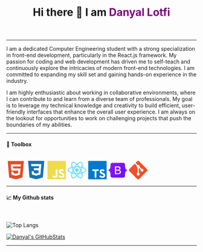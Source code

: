 <header>
      <h1>Hi there 👋 I am <span style="color: purple;">Danyal Lotfi</span></h1>
</header>

---

<div class="description">
      <p>
            I am a dedicated Computer Engineering student with a strong specialization in front-end development,
            particularly
            in the React.js framework. My passion for coding and web development has driven me to self-teach and
            continuously
            explore the intricacies of modern front-end technologies. I am committed to expanding my skill set and
            gaining
            hands-on experience in the industry.
      </p>
      <p>
        I am highly enthusiastic about working in collaborative environments, where I can contribute to and learn
            from a
            diverse team of professionals. My goal is to leverage my technical knowledge and creativity to build
            efficient,
            user-friendly interfaces that enhance the overall user experience. I am always on the lookout for
            opportunities to
            work on challenging projects that push the boundaries of my abilities.
      </p>
</div>

---

<div class="toolbox">
      <h4>🧰 Toolbox</h4><br />
        <img src="https://raw.githubusercontent.com/devicons/devicon/6910f0503efdd315c8f9b858234310c06e04d9c0/icons/html5/html5-plain.svg"
            width="50px" height="50px" alt="HTML5">
        <img src="https://raw.githubusercontent.com/devicons/devicon/6910f0503efdd315c8f9b858234310c06e04d9c0/icons/css3/css3-plain.svg"
            alt="CSS3" width="50px" height="50px">
        <img src="https://raw.githubusercontent.com/devicons/devicon/6910f0503efdd315c8f9b858234310c06e04d9c0/icons/javascript/javascript-plain.svg"
            alt="JavaScript" width="50px" height="50px">
        <img src="https://raw.githubusercontent.com/devicons/devicon/6910f0503efdd315c8f9b858234310c06e04d9c0/icons/react/react-original.svg"
            alt="React" width="50px" height="50px">
        <img src="https://raw.githubusercontent.com/devicons/devicon/6910f0503efdd315c8f9b858234310c06e04d9c0/icons/typescript/typescript-plain.svg"
            alt="TypeScript" width="50px" height="50px">
        <img src="https://raw.githubusercontent.com/devicons/devicon/6910f0503efdd315c8f9b858234310c06e04d9c0/icons/bootstrap/bootstrap-original.svg"
            alt="Bootstrap" width="50px" height="50px">
      <img src="https://raw.githubusercontent.com/devicons/devicon/ca28c779441053191ff11710fe24a9e6c23690d6/icons/git/git-plain.svg"
            alt="Bootstrap" width="50px" height="50px">
</div>

---

<h4>📈 My Github stats</h4><br />

![Top Langs](https://github-readme-stats.vercel.app/api/top-langs/?username=iXZed026&layout=compact&theme=radical)

[![Danyal's GitHubStats](https://github-readme-stats.vercel.app/api?username=iXZed026&show_icons=true&theme=radical)](https://github.com/anuraghazra/github-readme-stats)

---
